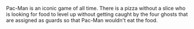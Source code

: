 Pac-Man is an iconic game of all time. There is a pizza without a slice who is looking for food to level up without getting caught by the four ghosts that are assigned as guards so that Pac-Man wouldn't eat the food.
